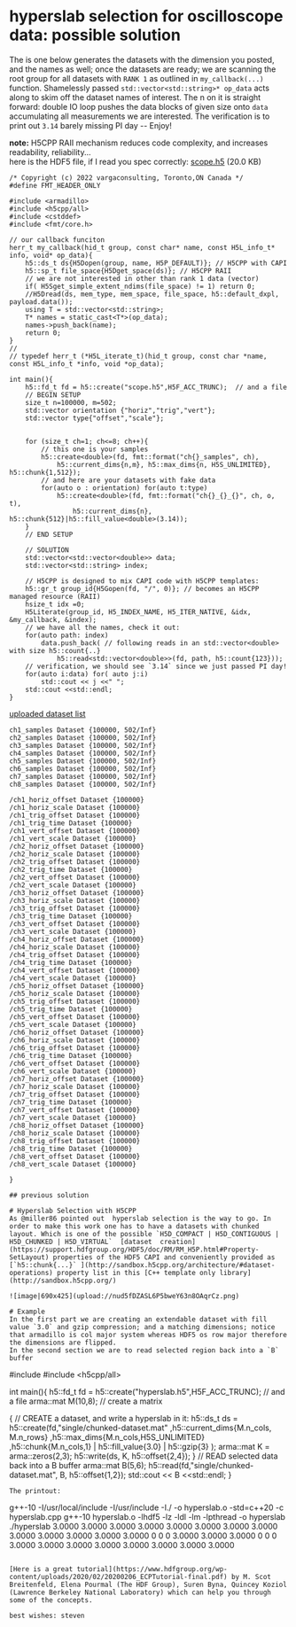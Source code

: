 # hyperslab selection for oscilloscope data: possible solution
The is one below generates the datasets with the dimension you posted, and the names as well; once the datasets are ready; we are scanning the root group for all datasets with `RANK 1` as outlined in `my_callback(...)` function. Shamelessly passed `std::vector<std::string>* op_data` acts along to skim off the dataset names of interest. 
The n on it is straight forward: double IO loop pushes the data blocks of given size onto `data` accumulating all measurements we are interested. 
The verification is to print out `3.14` barely missing PI day -- Enjoy!

**note:** H5CPP RAII mechanism reduces code complexity, and increases readability, reliability...  
here is the HDF5 file, if I read you spec correctly: <a class="attachment" href="//hdf-discourse-1.s3.amazonaws.com/original/2X/7/777e8e74878c727dc51e3dd9fde377b0467c0256.h5">scope.h5</a> (20.0 KB)

```
/* Copyright (c) 2022 vargaconsulting, Toronto,ON Canada */
#define FMT_HEADER_ONLY

#include <armadillo>
#include <h5cpp/all>
#include <cstddef>
#include <fmt/core.h>

// our callback funciton
herr_t my_callback(hid_t group, const char* name, const H5L_info_t* info, void* op_data){
	h5::ds_t ds{H5Dopen(group, name, H5P_DEFAULT)}; // H5CPP with CAPI
	h5::sp_t file_space{H5Dget_space(ds)}; // H5CPP RAII
	// we are not interested in other than rank 1 data (vector)
	if( H5Sget_simple_extent_ndims(file_space) != 1) return 0;
	//H5Dread(ds, mem_type, mem_space, file_space, h5::default_dxpl, payload.data());
	using T = std::vector<std::string>;
	T* names = static_cast<T*>(op_data); 
	names->push_back(name);
	return 0;
}
// 
// typedef herr_t (*H5L_iterate_t)(hid_t group, const char *name, const H5L_info_t *info, void *op_data);

int main(){
	h5::fd_t fd = h5::create("scope.h5",H5F_ACC_TRUNC);  // and a file
	// BEGIN SETUP
	size_t n=100000, m=502;
	std::vector orientation {"horiz","trig","vert"};
	std::vector type{"offset","scale"};


	for (size_t ch=1; ch<=8; ch++){
		// this one is your samples
		h5::create<double>(fd, fmt::format("ch{}_samples", ch), 
			h5::current_dims{n,m}, h5::max_dims{n, H5S_UNLIMITED}, h5::chunk{1,512});
		// and here are your datasets with fake data
		for(auto o : orientation) for(auto t:type)
			h5::create<double>(fd, fmt::format("ch{}_{}_{}", ch, o, t),
				h5::current_dims{n}, h5::chunk{512}|h5::fill_value<double>(3.14));
	}
	// END SETUP

	// SOLUTION
	std::vector<std::vector<double>> data;
	std::vector<std::string> index;
	
	// H5CPP is designed to mix CAPI code with H5CPP templates:
	h5::gr_t group_id{H5Gopen(fd, "/", 0)}; // becomes an H5CPP managed resource (RAII)
	hsize_t idx =0;
	H5Literate(group_id, H5_INDEX_NAME, H5_ITER_NATIVE, &idx, &my_callback, &index);
	// we have all the names, check it out:
	for(auto path: index)
		data.push_back( // following reads in an std::vector<double> with size h5::count{..}
			h5::read<std::vector<double>>(fd, path, h5::count{123}));
	// verification, we should see `3.14` since we just passed PI day! 
	for(auto i:data) for( auto j:i)
		std::cout << j <<" ";
	std::cout <<std::endl;
}
```
[uploaded dataset list](https://forum.hdfgroup.org/t/read-portion-of-dataset/9545/5?u=steven)
```
ch1_samples Dataset {100000, 502/Inf}
ch2_samples Dataset {100000, 502/Inf}
ch3_samples Dataset {100000, 502/Inf}
ch4_samples Dataset {100000, 502/Inf}
ch5_samples Dataset {100000, 502/Inf}
ch6_samples Dataset {100000, 502/Inf}
ch7_samples Dataset {100000, 502/Inf}
ch8_samples Dataset {100000, 502/Inf}

/ch1_horiz_offset Dataset {100000}
/ch1_horiz_scale Dataset {100000}
/ch1_trig_offset Dataset {100000}
/ch1_trig_time Dataset {100000}
/ch1_vert_offset Dataset {100000}
/ch1_vert_scale Dataset {100000}
/ch2_horiz_offset Dataset {100000}
/ch2_horiz_scale Dataset {100000}
/ch2_trig_offset Dataset {100000}
/ch2_trig_time Dataset {100000}
/ch2_vert_offset Dataset {100000}
/ch2_vert_scale Dataset {100000}
/ch3_horiz_offset Dataset {100000}
/ch3_horiz_scale Dataset {100000}
/ch3_trig_offset Dataset {100000}
/ch3_trig_time Dataset {100000}
/ch3_vert_offset Dataset {100000}
/ch3_vert_scale Dataset {100000}
/ch4_horiz_offset Dataset {100000}
/ch4_horiz_scale Dataset {100000}
/ch4_trig_offset Dataset {100000}
/ch4_trig_time Dataset {100000}
/ch4_vert_offset Dataset {100000}
/ch4_vert_scale Dataset {100000}
/ch5_horiz_offset Dataset {100000}
/ch5_horiz_scale Dataset {100000}
/ch5_trig_offset Dataset {100000}
/ch5_trig_time Dataset {100000}
/ch5_vert_offset Dataset {100000}
/ch5_vert_scale Dataset {100000}
/ch6_horiz_offset Dataset {100000}
/ch6_horiz_scale Dataset {100000}
/ch6_trig_offset Dataset {100000}
/ch6_trig_time Dataset {100000}
/ch6_vert_offset Dataset {100000}
/ch6_vert_scale Dataset {100000}
/ch7_horiz_offset Dataset {100000}
/ch7_horiz_scale Dataset {100000}
/ch7_trig_offset Dataset {100000}
/ch7_trig_time Dataset {100000}
/ch7_vert_offset Dataset {100000}
/ch7_vert_scale Dataset {100000}
/ch8_horiz_offset Dataset {100000}
/ch8_horiz_scale Dataset {100000}
/ch8_trig_offset Dataset {100000}
/ch8_trig_time Dataset {100000}
/ch8_vert_offset Dataset {100000}
/ch8_vert_scale Dataset {100000}

}

## previous solution

# Hyperslab Selection with H5CPP
As @miller86 pointed out  hyperslab selection is the way to go. In order to make this work one has to have a datasets with chunked layout. Which is one of the possible `H5D_COMPACT | H5D_CONTIGUOUS | H5D_CHUNKED | H5D_VIRTUAL`  [dataset  creation](https://support.hdfgroup.org/HDF5/doc/RM/RM_H5P.html#Property-SetLayout) properties of the HDF5 CAPI and conveniently provided as [`h5::chunk{...}` ](http://sandbox.h5cpp.org/architecture/#dataset-operations) property list in this [C++ template only library](http://sandbox.h5cpp.org/)

![image|690x425](upload://nud5fDZASL6P5bweY63n8OAqrCz.png)

# Example
In the first part we are creating an extendable dataset with fill value `3.0` and gzip compression; and a matching dimensions; notice that armadillo is col major system whereas HDF5 os row major therefore the dimensions are flipped. 
In the second section we are to read selected region back into a `B` buffer
```
#include <armadillo>
#include <h5cpp/all>

int main(){
	h5::fd_t fd = h5::create("hyperslab.h5",H5F_ACC_TRUNC);  // and a file
	arma::mat M(10,8);                                // create a matrix
   
   { // CREATE a dataset, and write a hyperslab in it:
        h5::ds_t ds = h5::create<double>(fd,"single/chunked-dataset.mat"
                ,h5::current_dims{M.n_cols, M.n_rows}
                ,h5::max_dims{M.n_cols,H5S_UNLIMITED}
                ,h5::chunk{M.n_cols,1} | h5::fill_value<double>{3.0} |  h5::gzip{3}
        );
		arma::mat K = arma::zeros(2,3);
		h5::write(ds, K, h5::offset{2,4});
    }
	// READ selected data back into a B buffer
	arma::mat B(5,6);
	h5::read(fd,"single/chunked-dataset.mat", B, h5::offset{1,2});
	std::cout << B <<std::endl;
}
```
The printout:
```
g++-10 -I/usr/local/include -I/usr/include -I./ -o hyperslab.o  -std=c++20 -c hyperslab.cpp
g++-10 hyperslab.o -lhdf5  -lz -ldl -lm -lpthread -o hyperslab	
./hyperslab
   3.0000   3.0000   3.0000   3.0000   3.0000   3.0000
   3.0000   3.0000   3.0000   3.0000   3.0000   3.0000
   3.0000        0        0        0   3.0000   3.0000
   3.0000        0        0        0   3.0000   3.0000
   3.0000   3.0000   3.0000   3.0000   3.0000   3.0000
```

[Here is a great tutorial](https://www.hdfgroup.org/wp-content/uploads/2020/02/20200206_ECPTutorial-final.pdf) by M. Scot Breitenfeld, Elena Pourmal (The HDF Group), Suren Byna, Quincey Koziol
(Lawrence Berkeley National Laboratory) which can help you through some of the concepts.

best wishes: steven